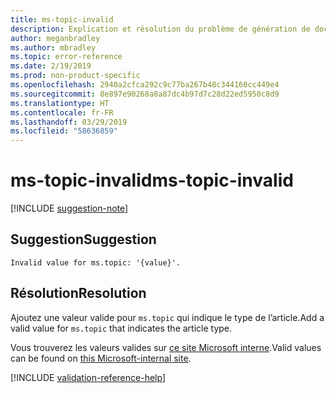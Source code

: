```yaml
---
title: ms-topic-invalid
description: Explication et résolution du problème de génération de documents ms-topic-invalid
author: meganbradley
ms.author: mbradley
ms.topic: error-reference
ms.date: 2/19/2019
ms.prod: non-product-specific
ms.openlocfilehash: 2940a2cfca292c9c77ba267b48c344160cc449e4
ms.sourcegitcommit: 8e897e90268a8a87dc4b97d7c28d22ed5950c8d9
ms.translationtype: HT
ms.contentlocale: fr-FR
ms.lasthandoff: 03/29/2019
ms.locfileid: "58636859"
---
```

# <a name="ms-topic-invalid"></a><span data-ttu-id="4043f-103">ms-topic-invalid</span><span class="sxs-lookup"><span data-stu-id="4043f-103">ms-topic-invalid</span></span>

[!INCLUDE [suggestion-note](includes/suggestion-note.md)]

## <a name="suggestion"></a><span data-ttu-id="4043f-104">Suggestion</span><span class="sxs-lookup"><span data-stu-id="4043f-104">Suggestion</span></span>

`Invalid value for ms.topic: '{value}'.`

## <a name="resolution"></a><span data-ttu-id="4043f-105">Résolution</span><span class="sxs-lookup"><span data-stu-id="4043f-105">Resolution</span></span>

<span data-ttu-id="4043f-106">Ajoutez une valeur valide pour `ms.topic` qui indique le type de l’article.</span><span class="sxs-lookup"><span data-stu-id="4043f-106">Add a valid value for `ms.topic` that indicates the article type.</span></span>

<span data-ttu-id="4043f-107">Vous trouverez les valeurs valides sur [ce site Microsoft interne](https://docsmetadatatool.azurewebsites.net/allowlists).</span><span class="sxs-lookup"><span data-stu-id="4043f-107">Valid values can be found on [this Microsoft-internal site](https://docsmetadatatool.azurewebsites.net/allowlists).</span></span>

<!--make sure to add this file to your includes folder and verify the path-->
[!INCLUDE [validation-reference-help](includes/validation-reference-help.md)]
